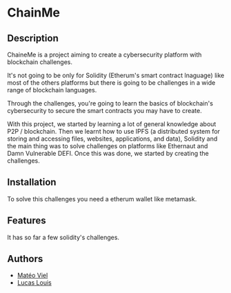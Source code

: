 # ChainMe

## Description

ChaineMe is a project aiming to create a cybersecurity platform with blockchain challenges.

It's not going to be only for Solidity (Etherum's smart contract lnaguage) like most of the others platforms but there is going to be challenges in a wide range of blockchain languages.

Through the challenges, you're going to learn the basics of blockchain's cybersecurity to secure the smart contracts you may have to create.

With this project, we started by learning a lot of general knowledge about P2P / blockchain. Then we learnt how to use IPFS (a distributed system for storing and accessing files, websites, applications, and data), Solidity and the main thing was to solve challenges on platforms like Ethernaut and Damn Vulnerable DEFI. Once this was done, we started by creating the challenges.

## Installation

To solve this challenges you need a etherum wallet like metamask.

## Features

It has so far a few solidity's challenges.

## Authors
 - [Matéo Viel](https://github.com/mateoviel)
 - [Lucas Louis](https://github.com/lucas-louis)